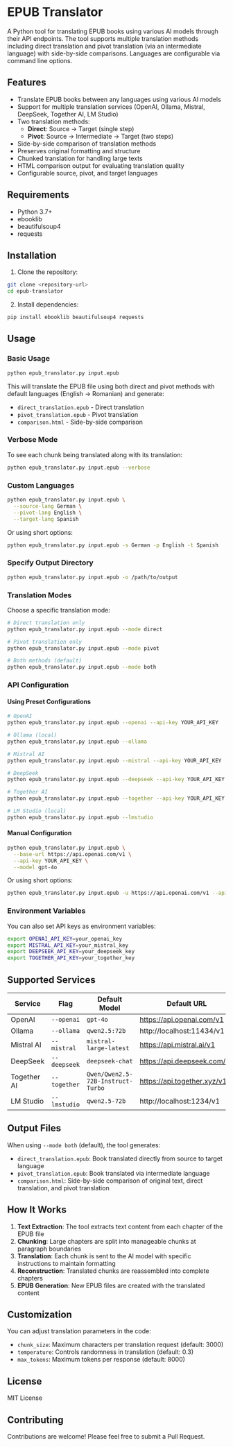 # EPUB Translator

A Python tool for translating EPUB books using various AI models through their API endpoints. The tool supports multiple translation methods including direct translation and pivot translation (via an intermediate language) with side-by-side comparisons. Languages are configurable via command line options.

## Features

- Translate EPUB books between any languages using various AI models
- Support for multiple translation services (OpenAI, Ollama, Mistral, DeepSeek, Together AI, LM Studio)
- Two translation methods:
  - **Direct**: Source → Target (single step)
  - **Pivot**: Source → Intermediate → Target (two steps)
- Side-by-side comparison of translation methods
- Preserves original formatting and structure
- Chunked translation for handling large texts
- HTML comparison output for evaluating translation quality
- Configurable source, pivot, and target languages

## Requirements

- Python 3.7+
- ebooklib
- beautifulsoup4
- requests

## Installation

1. Clone the repository:
```bash
git clone <repository-url>
cd epub-translator
```

2. Install dependencies:
```bash
pip install ebooklib beautifulsoup4 requests
```

## Usage

### Basic Usage

```bash
python epub_translator.py input.epub
```

This will translate the EPUB file using both direct and pivot methods with default languages (English → Romanian) and generate:
- `direct_translation.epub` - Direct translation
- `pivot_translation.epub` - Pivot translation
- `comparison.html` - Side-by-side comparison

### Verbose Mode

To see each chunk being translated along with its translation:

```bash
python epub_translator.py input.epub --verbose
```

### Custom Languages

```bash
python epub_translator.py input.epub \
  --source-lang German \
  --pivot-lang English \
  --target-lang Spanish
```

Or using short options:
```bash
python epub_translator.py input.epub -s German -p English -t Spanish
```

### Specify Output Directory

```bash
python epub_translator.py input.epub -o /path/to/output
```

### Translation Modes

Choose a specific translation mode:
```bash
# Direct translation only
python epub_translator.py input.epub --mode direct

# Pivot translation only
python epub_translator.py input.epub --mode pivot

# Both methods (default)
python epub_translator.py input.epub --mode both
```

### API Configuration

#### Using Preset Configurations

```bash
# OpenAI
python epub_translator.py input.epub --openai --api-key YOUR_API_KEY

# Ollama (local)
python epub_translator.py input.epub --ollama

# Mistral AI
python epub_translator.py input.epub --mistral --api-key YOUR_API_KEY

# DeepSeek
python epub_translator.py input.epub --deepseek --api-key YOUR_API_KEY

# Together AI
python epub_translator.py input.epub --together --api-key YOUR_API_KEY

# LM Studio (local)
python epub_translator.py input.epub --lmstudio
```

#### Manual Configuration

```bash
python epub_translator.py input.epub \
  --base-url https://api.openai.com/v1 \
  --api-key YOUR_API_KEY \
  --model gpt-4o
```

Or using short options:
```bash
python epub_translator.py input.epub -u https://api.openai.com/v1 --api-key YOUR_API_KEY -m gpt-4o
```

### Environment Variables

You can also set API keys as environment variables:
```bash
export OPENAI_API_KEY=your_openai_key
export MISTRAL_API_KEY=your_mistral_key
export DEEPSEEK_API_KEY=your_deepseek_key
export TOGETHER_API_KEY=your_together_key
```

## Supported Services

| Service      | Flag        | Default Model     | Default URL              |
|--------------|-------------|-------------------|--------------------------|
| OpenAI       | `--openai`  | `gpt-4o`          | https://api.openai.com/v1 |
| Ollama       | `--ollama`  | `qwen2.5:72b`     | http://localhost:11434/v1 |
| Mistral AI   | `--mistral` | `mistral-large-latest` | https://api.mistral.ai/v1 |
| DeepSeek     | `--deepseek`| `deepseek-chat`   | https://api.deepseek.com/v1 |
| Together AI  | `--together`| `Qwen/Qwen2.5-72B-Instruct-Turbo` | https://api.together.xyz/v1 |
| LM Studio    | `--lmstudio`| `qwen2.5-72b`     | http://localhost:1234/v1 |

## Output Files

When using `--mode both` (default), the tool generates:
- `direct_translation.epub`: Book translated directly from source to target language
- `pivot_translation.epub`: Book translated via intermediate language
- `comparison.html`: Side-by-side comparison of original text, direct translation, and pivot translation

## How It Works

1. **Text Extraction**: The tool extracts text content from each chapter of the EPUB file
2. **Chunking**: Large chapters are split into manageable chunks at paragraph boundaries
3. **Translation**: Each chunk is sent to the AI model with specific instructions to maintain formatting
4. **Reconstruction**: Translated chunks are reassembled into complete chapters
5. **EPUB Generation**: New EPUB files are created with the translated content

## Customization

You can adjust translation parameters in the code:
- `chunk_size`: Maximum characters per translation request (default: 3000)
- `temperature`: Controls randomness in translation (default: 0.3)
- `max_tokens`: Maximum tokens per response (default: 8000)

## License

MIT License

## Contributing

Contributions are welcome! Please feel free to submit a Pull Request.
